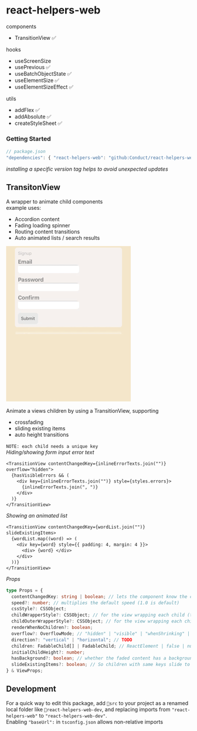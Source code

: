 # react-helpers-web

components

- TransitionView ✅

hooks

- useScreenSize
- usePrevious ✅
- useBatchObjectState ✅
- useElementSize ✅
- useElementSizeEffect ✅

utils

- addFlex ✅
- addAbsolute ✅
- createStyleSheet ✅

### Getting Started

```ts
// package.json
"dependencies": { "react-helpers-web": "github:Conduct/react-helpers-web#v0.1.3" }
```

_installing a specific version tag helps to avoid unexpected updates_

## TransitonView

A wrapper to animate child components  
example uses:

- Accordion content
- Fading loading spinner
- Routing content transitions
- Auto animated lists / search results

![Example](TransitionViewExample.gif)

Animate a views children by using a TransitionView, supporting

- crossfading
- sliding existing items
- auto height transitions

`NOTE: each child needs a unique key`  
_Hiding/showing form input error text_

```tsx
<TransitionView contentChangedKey={inlineErrorTexts.join("")} overflow="hidden">
  {hasVisibleErrors && (
    <div key={inlineErrorTexts.join("")} style={styles.errors}>
      {inlineErrorTexts.join(", ")}
    </div>
  )}
</TransitionView>
```

_Showing an animated list_

```tsx
<TransitionView contentChangedKey={wordList.join("")} slideExistingItems>
  {wordList.map((word) => (
    <div key={word} style={{ padding: 4, margin: 4 }}>
      <div> {word} </div>
    </div>
  ))}
</TransitionView>
```

_Props_

```ts
type Props = {
  contentChangedKey: string | boolean; // lets the component know the content has changed
  speed?: number; // multiplies the default speed (1.0 is default)
  cssStyle?: CSSObject;
  childWrapperStyle?: CSSObject; // for the view wrapping each child (to measure height)
  childOuterWrapperStyle?: CSSObject; // for the view wrapping each child wrapper (to set y position)
  renderWhenNoChildren?: boolean;
  overflow?: OverflowMode; // "hidden" | "visible" | "whenShrinking" | "whenGrowing"
  direction?: "vertical" | "horizontal"; // TODO
  children: FadableChild[] | FadableChild; // ReactElement | false | null | undefined
  initialChildHeight?: number;
  hasBackground?: boolean; // whether the faded content has a background, enabling this stops a flash of 0.5 opacity when fading between two items
  slideExistingItems?: boolean; // So children with same keys slide to new positions instead of fading out and in
} & ViewProps;
```

## Development

For a quick way to edit this package, add `📂src` to your project as a renamed local folder like `📂react-helpers-web-dev`, and replacing imports from `"react-helpers-web"` to `"react-helpers-web-dev"`.  
Enabling `"baseUrl":` in `tsconfig.json` allows non-relative imports
